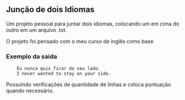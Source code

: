 ## Junção de dois Idiomas

Um projeto pessoal para juntar dois idiomas, colocando um em cima do outro em um arquivo .txt.

O projeto foi pensado com o meu curso de inglês como base

### Exemplo da saida
```
    Eu nunca quis ficar do seu lado.
    I never wanted to stay on your side.
```

Possuindo verificações de quantidade de linhas e coloca pontuação quando necessário.